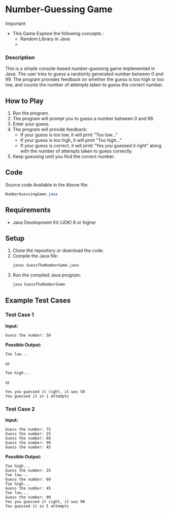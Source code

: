# Number-Guessing Game

>[!IMPORTANT]
> - This Game Explore the following concepts :
>    - Random Library in Java
>    - 

### Description
This is a simple console-based number-guessing game implemented in Java. The user tries to guess a randomly generated number between 0 and 99. The program provides feedback on whether the guess is too high or too low, and counts the number of attempts taken to guess the correct number.

## How to Play
1. Run the program.
2. The program will prompt you to guess a number between 0 and 99.
3. Enter your guess.
4. The program will provide feedback:
   - If your guess is too low, it will print "Too low..."
   - If your guess is too high, it will print "Too high..."
   - If your guess is correct, it will print "Yes you guessed it right" along with the number of attempts taken to guess correctly.
5. Keep guessing until you find the correct number.

## Code
Source code Available in the Above file:
```java
NumberGuessingGame.java
```

## Requirements
- Java Development Kit (JDK) 8 or higher

## Setup
1. Clone the repository or download the code.
2. Compile the Java file:
   ```sh
   javac GuessTheNumberGame.java
   ```
3. Run the compiled Java program:
   ```sh
   java GuessTheNumberGame
   ```

## Example Test Cases

### Test Case 1
**Input:** 
```
Guess the number: 50
```
**Possible Output:**
```
Too low...
```
or
```
Too high...
```
or
```
Yes you guessed it right, it was 50
You guessed it in 1 attempts
```

### Test Case 2
**Input:** 
```
Guess the number: 75
Guess the number: 25
Guess the number: 60
Guess the number: 90
Guess the number: 45
```
**Possible Output:**
```
Too high...
Guess the number: 25
Too low...
Guess the number: 60
Too high...
Guess the number: 45
Too low...
Guess the number: 90
Yes you guessed it right, it was 90
You guessed it in 5 attempts
```
